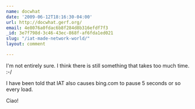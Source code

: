 ```yaml
---
name: docwhat
date: '2009-06-12T18:16:30-04:00'
url: http://docwhat.gerf.org/
email: 4e8076a0fdac6b8f284d8b316efdf7f3
_id: 3e7f798d-3c46-43ec-868f-af6fda1ed021
slug: "/iat-made-network-world/"
layout: comment

---
```


I'm not entirely sure.  I think there is still something that takes too much time. :-/

I have been told that IAT also causes bing.com to pause 5 seconds or so every load.

Ciao!
